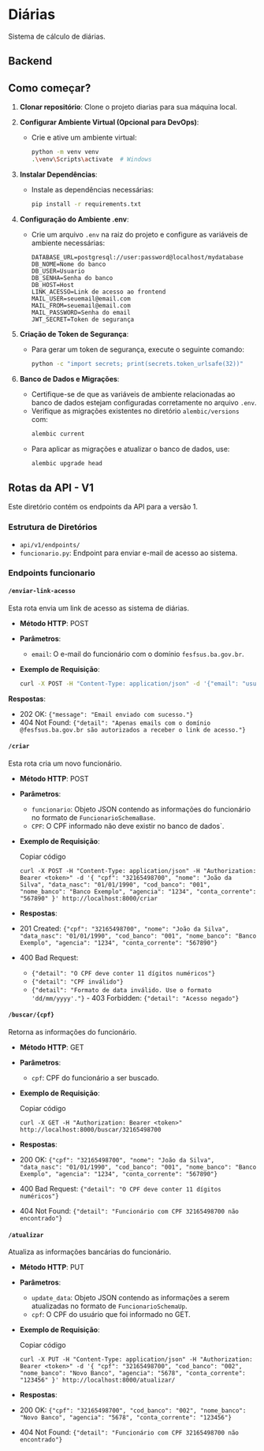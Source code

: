 
# Diárias

  

Sistema de cálculo de diárias.

  
  

## Backend

  



## Como começar?

1. **Clonar repositório**: Clone o projeto diarias para sua máquina local.

2. **Configurar Ambiente Virtual (Opcional para DevOps)**:
   - Crie e ative um ambiente virtual:
     ```bash
     python -m venv venv
     .\venv\Scripts\activate  # Windows
     ```
   
3. **Instalar Dependências**:
   - Instale as dependências necessárias:
     ```bash
     pip install -r requirements.txt
     ```

4. **Configuração do Ambiente .env**:
   - Crie um arquivo `.env` na raiz do projeto e configure as variáveis de ambiente necessárias:
     ```plaintext
     DATABASE_URL=postgresql://user:password@localhost/mydatabase
     DB_NOME=Nome do banco
     DB_USER=Usuario
     DB_SENHA=Senha do banco
     DB_HOST=Host
     LINK_ACESSO=Link de acesso ao frontend
     MAIL_USER=seuemail@email.com
     MAIL_FROM=seuemail@email.com
     MAIL_PASSWORD=Senha do email
     JWT_SECRET=Token de segurança
     ```

5. **Criação de Token de Segurança**:
   - Para gerar um token de segurança, execute o seguinte comando:
     ```bash
     python -c "import secrets; print(secrets.token_urlsafe(32))"
     
     ```

6. **Banco de Dados e Migrações**:
   - Certifique-se de que as variáveis de ambiente relacionadas ao banco de dados estejam configuradas corretamente no arquivo `.env`.
   - Verifique as migrações existentes no diretório `alembic/versions` com:
     ```bash
     alembic current
     ```
   - Para aplicar as migrações e atualizar o banco de dados, use:
     ```bash
     alembic upgrade head
     ```

## Rotas da API - V1
Este diretório contém os endpoints da API para a versão 1.

### Estrutura de Diretórios

- `api/v1/endpoints/`
- `funcionario.py`: Endpoint para enviar e-mail de acesso ao sistema.

### Endpoints funcionario

#### `/enviar-link-acesso`

Esta rota envia um link de acesso as sistema de diárias.


- **Método HTTP**: POST

- **Parâmetros**:
  - `email`: O e-mail do funcionário com o domínio `fesfsus.ba.gov.br`.
- **Exemplo de Requisição**:
  ```bash
  curl -X POST -H "Content-Type: application/json" -d '{"email": "usuario@fesfsus.ba.gov.br"}' http://localhost:8000/enviar-link-acesso
  

**Respostas**:

-   202 OK: `{"message": "Email enviado com sucesso."}`
-   404 Not Found: `{"detail": "Apenas emails com o domínio @fesfsus.ba.gov.br são autorizados a receber o link de acesso."}`


#### `/criar`

Esta rota cria um novo funcionário.

-   **Método HTTP**: POST
-   **Parâmetros**:
    -   `funcionario`: Objeto JSON contendo as informações do funcionário no formato de `FuncionarioSchemaBase`.
     -   `CPF`: O CPF informado não deve existir no banco de dados`.


-   **Exemplo de Requisição**:
    
    
    Copiar código
    
    `curl -X POST -H "Content-Type: application/json" -H "Authorization: Bearer <token>" -d '{
      "cpf": "32165498700",
      "nome": "João da Silva",
      "data_nasc": "01/01/1990",
      "cod_banco": "001",
      "nome_banco": "Banco Exemplo",
      "agencia": "1234",
      "conta_corrente": "567890"
    }' http://localhost:8000/criar` 
    
-   **Respostas**:
-   201 Created: `{"cpf": "32165498700", "nome": "João da Silva", "data_nasc": "01/01/1990", "cod_banco": "001", "nome_banco": "Banco Exemplo", "agencia": "1234", "conta_corrente": "567890"}`
-    400 Bad Request:
        -   `{"detail": "O CPF deve conter 11 dígitos numéricos"}`
        -   `{"detail": "CPF inválido"}`
        -   `{"detail": "Formato de data inválido. Use o formato 'dd/mm/yyyy'."}`
    -   403 Forbidden: `{"detail": "Acesso negado"}`



#### `/buscar/{cpf}`

Retorna as informações do funcionário.

-   **Método HTTP**: GET
-   **Parâmetros**:
    -   `cpf`: CPF do funcionário a ser buscado.
-   **Exemplo de Requisição**:

    
    Copiar código
    
    `curl -X GET -H "Authorization: Bearer <token>" http://localhost:8000/buscar/32165498700` 
    
-   **Respostas**:
-   200 OK: `{"cpf": "32165498700", "nome": "João da Silva", "data_nasc": "01/01/1990", "cod_banco": "001", "nome_banco": "Banco Exemplo", "agencia": "1234", "conta_corrente": "567890"}`
-   400 Bad Request: `{"detail": "O CPF deve conter 11 dígitos numéricos"}`
-   404 Not Found: `{"detail": "Funcionário com CPF 32165498700 não encontrado"}`


#### `/atualizar`

Atualiza as informações bancárias do funcionário.

-   **Método HTTP**: PUT
-   **Parâmetros**:
    -   `update_data`: Objeto JSON contendo as informações a serem atualizadas no formato de `FuncionarioSchemaUp`.
    - `cpf`: O CPF do usuário que foi informado no GET.
-   **Exemplo de Requisição**:

    
    Copiar código
    
    `curl -X PUT -H "Content-Type: application/json" -H "Authorization: Bearer <token>" -d '{
      "cpf": "32165498700",
      "cod_banco": "002",
      "nome_banco": "Novo Banco",
      "agencia": "5678",
      "conta_corrente": "123456"
    }' http://localhost:8000/atualizar/` 
    
-   **Respostas**:
-   200 OK: `{"cpf": "32165498700", "cod_banco": "002", "nome_banco": "Novo Banco", "agencia": "5678", "conta_corrente": "123456"}`
-   404 Not Found: `{"detail": "Funcionário com CPF 32165498700 não encontrado"}`